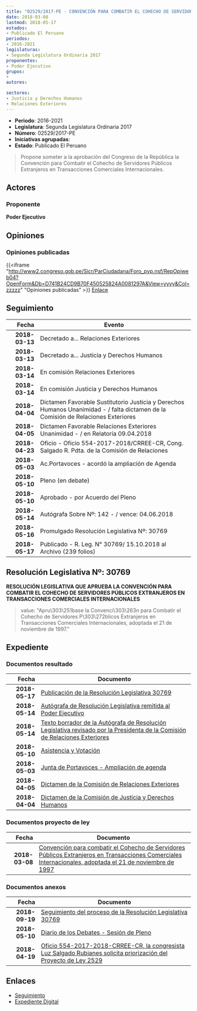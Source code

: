 ```yaml
---
title: "02529/2017-PE - CONVENCIÓN PARA COMBATIR EL COHECHO DE SERVIDORES PÚBLICOS EXTRANJEROS EN TRANSACCIONES COMERCIACLES INTERNACIONALES"
date: 2018-03-08
lastmod: 2018-05-17
estados:
- Publicado El Peruano
periodos:
- 2016-2021
legislaturas:
- Segunda Legislatura Ordinaria 2017
proponentes:
- Poder Ejecutivo
grupos:
- 
autores:

sectores:
- Justicia y Derechos Humanos
- Relaciones Exteriores
---
```

- **Periodo**: 2016-2021
- **Legislatura**: Segunda Legislatura Ordinaria 2017
- **Número**: 02529/2017-PE
- **Iniciativas agrupadas**: 
- **Estado**: Publicado El Peruano

> Propone someter a la aprobación del Congreso de la República la Convención para Combatir el Cohecho de Servidores Públicos Extranjeros en Transacciones Comerciales Internacionales.


## Actores

### Proponente

**Poder Ejecutivo**

## Opiniones

### Opiniones publicadas

{{<iframe "http://www2.congreso.gob.pe/Sicr/ParCiudadana/Foro_pvp.nsf/RepOpiweb04?OpenForm&Db=D741B24CD9B70F450525824A0081297A&View=yyyy&Col=zzzzz" "Opiniones publicadas" >}}
[Enlace](http://www2.congreso.gob.pe/Sicr/ParCiudadana/Foro_pvp.nsf/RepOpiweb04?OpenForm&Db=D741B24CD9B70F450525824A0081297A&View=yyyy&Col=zzzzz)


## Seguimiento

| Fecha | Evento |
|------:|--------|
| **2018-03-13** | Decretado a... Relaciones Exteriores |
| **2018-03-13** | Decretado a... Justicia y Derechos Humanos |
| **2018-03-14** | En comisión Relaciones Exteriores |
| **2018-03-14** | En comisión Justicia y Derechos Humanos |
| **2018-04-04** | Dictamen Favorable Sustitutorio Justicia y Derechos Humanos Unanimidad - / falta dictamen de la Comisión de Relaciones Exteriores |
| **2018-04-05** | Dictamen Favorable Relaciones Exteriores Unanimidad - / en Relatoría 09.04.2018 |
| **2018-04-23** | Oficio - Oficio 554-2017-2018/CRREE-CR, Cong. Salgado R. Pdta. de la Comisión de Relaciones |
| **2018-05-03** | Ac.Portavoces - acordó la ampliación de Agenda |
| **2018-05-10** | Pleno (en debate) |
| **2018-05-10** | Aprobado - por Acuerdo del Pleno |
| **2018-05-14** | Autógrafa Sobre Nº: 142 - / vence: 04.06.2018 |
| **2018-05-16** | Promulgado Resolución Legislativa Nº: 30769 |
| **2018-05-17** | Publicado - R. Leg. N° 30769/ 15.10.2018 al Archivo (239 folios) |

## Resolución Legislativa Nº: 30769

**RESOLUCIÓN LEGISLATIVA QUE APRUEBA LA CONVENCIÓN PARA COMBATIR EL COHECHO DE SERVIDORES PÚBLICOS EXTRANJEROS EN TRANSACCIONES COMERCIALES INTERNACIONALES**

> value: "Apru\303\251base la Convenci\303\263n para Combatir el Cohecho de Servidores P\303\272blicos Extranjeros en Transacciones Comerciales Internacionales, adoptada el 21 de noviembre de 1997."


## Expediente

### Documentos resultado

| Fecha | Documento |
|------:|-----------|
| **2018-05-17** | [Publicación de la Resolución Legislativa 30769](http://www.leyes.congreso.gob.pe/Documentos/2016_2021/ADLP/Normas_Legales/30769-RLG.pdf) |
| **2018-05-14** | [Autógrafa de Resolución Legislativa remitida al Poder Ejecutivo](http://www.leyes.congreso.gob.pe/Documentos/2016_2021/ADLP/Texto_Aprobado/AU0252920180514.pdf) |
| **2018-05-14** | [Texto borrador de la Autógrafa de Resolución Legislativa revisado por la Presidenta de la Comisión de Relaciones Exteriores](http://www.leyes.congreso.gob.pe/Documentos/2016_2021/Texto_Borrador_de_Autografa/BAU0252920180514.pdf) |
| **2018-05-10** | [Asistencia y Votación](http://www.leyes.congreso.gob.pe/Documentos/2016_2021/Asistencia_y_Votacion/Proyectos_de_Ley/AV0252920180510..pdf) |
| **2018-05-03** | [Junta de Portavoces - Ampliación de agenda](http://www.leyes.congreso.gob.pe/Documentos/2016_2021/Acuerdos/Junta_Portavoces/AJP0252920180503.pdf) |
| **2018-04-05** | [Dictamen de la Comisión de Relaciones Exteriores](http://www.leyes.congreso.gob.pe/Documentos/2016_2021/Dictamenes/Proyectos_de_Ley/02529DC20MAY20180405..pdf) |
| **2018-04-04** | [Dictamen de la Comisión de Justicia y Derechos Humanos](http://www.leyes.congreso.gob.pe/Documentos/2016_2021/Dictamenes/Proyectos_de_Ley/02529DC15MAY20180404.pdf) |

### Documentos proyecto de ley

| Fecha | Documento |
|------:|-----------|
| **2018-03-08** | [Convención para combatir el Cohecho de Servidores Públicos Extranjeros en Transacciones Comerciales Internacionales, adoptada el 21 de noviembre de 1997](http://www.leyes.congreso.gob.pe/Documentos/2016_2021/Proyectos_de_Ley_y_de_Resoluciones_Legislativas/PL0251720180308.pdf) |

### Documentos anexos

| Fecha | Documento |
|------:|-----------|
| **2018-09-19** | [Seguimiento del proceso de la Resolución Legislativa 30769](http://www.leyes.congreso.gob.pe/Documentos/2016_2021/Seguimiento_de_Proyectos_de_Ley/02529PL20180919.pdf) |
| **2018-05-10** | [Diario de los Debates - Sesión de Pleno](http://www.leyes.congreso.gob.pe/Documentos/2016_2021/ADLP/Diario_Debates/30769-TDD.pdf) |
| **2018-04-19** | [Oficio 554-2017-2018-CRREE-CR, la congresista Luz Salgado Rubianes solicita priorización del Proyecto de Ley 2529](http://www.leyes.congreso.gob.pe/Documentos/2016_2021/Oficios/Congresistas/OFICIO-554-2017-2018-CRREE-CR..pdf) |

## Enlaces

- [Seguimiento](http://www2.congreso.gob.pe/Sicr/TraDocEstProc/CLProLey2016.nsf/f7fff46988ca05b1052578e100829cc7/19dba6df2ad32c4d0525824b0000ee58?OpenDocument)
- [Expediente Digital](http://www2.congreso.gob.pe/Sicr/TraDocEstProc/Expvirt_2011.nsf/visbusqptramdoc1621/02529?opendocument)

